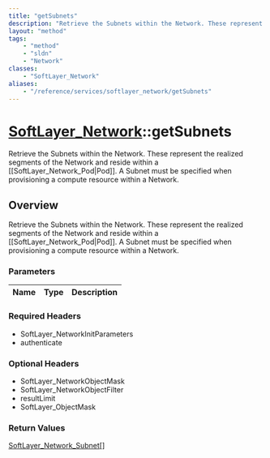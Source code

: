```yaml
---
title: "getSubnets"
description: "Retrieve the Subnets within the Network. These represent the realized segments of the Network and reside within a [[Soft... "
layout: "method"
tags:
    - "method"
    - "sldn"
    - "Network"
classes:
    - "SoftLayer_Network"
aliases:
    - "/reference/services/softlayer_network/getSubnets"
---
```

# [SoftLayer_Network](/reference/services/SoftLayer_Network)::getSubnets

Retrieve the Subnets within the Network. These represent the realized segments of the Network and reside within a [[SoftLayer_Network_Pod|Pod]]. A Subnet must be specified when provisioning a compute resource within a Network.


## Overview 
Retrieve the Subnets within the Network. These represent the realized segments of the Network and reside within a [[SoftLayer_Network_Pod|Pod]]. A Subnet must be specified when provisioning a compute resource within a Network.

### Parameters 
|Name | Type | Description |
| --- | --- | --- |


### Required Headers
* SoftLayer_NetworkInitParameters
* authenticate

### Optional Headers
* SoftLayer_NetworkObjectMask
* SoftLayer_NetworkObjectFilter
* resultLimit
* SoftLayer_ObjectMask

### Return Values
<a href='/reference/datatypes/SoftLayer_Network_Subnet'>SoftLayer_Network_Subnet[] </a>

